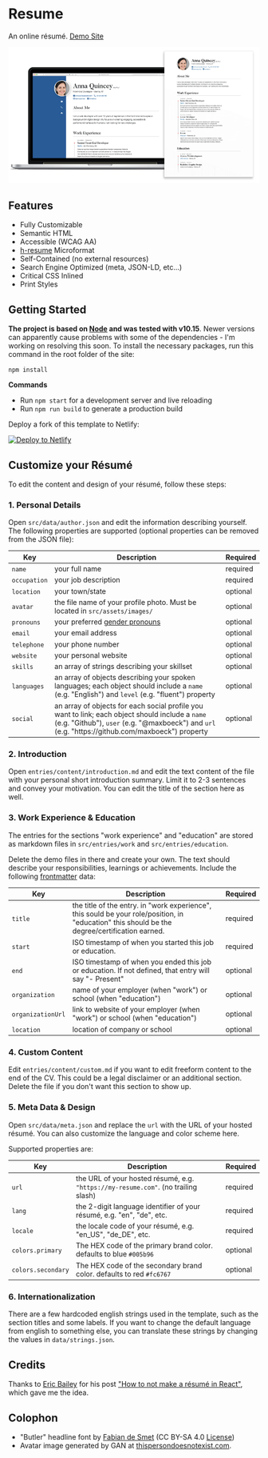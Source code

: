 # Resume

An online résumé. [Demo Site](https://demo-resume.netlify.app)  

![a preview of the generated résumé as a website and in print](src/assets/images/demo/resume.png)  

## Features

* Fully Customizable
* Semantic HTML
* Accessible (WCAG AA) 
* [h-resume](http://microformats.org/wiki/h-resume) Microformat
* Self-Contained (no external resources)
* Search Engine Optimized (meta, JSON-LD, etc...)
* Critical CSS Inlined
* Print Styles

## Getting Started

__The project is based on [Node](https://nodejs.org/en/) and was tested with v10.15__. Newer versions can apparently cause problems with some of the dependencies - I'm working on resolving this soon.
To install the necessary packages, run this command in the root folder of the site:

```
npm install
```

__Commands__  

* Run `npm start` for a development server and live reloading
* Run `npm run build` to generate a production build

Deploy a fork of this template to Netlify:

[![Deploy to Netlify](https://www.netlify.com/img/deploy/button.svg)](https://app.netlify.com/start/deploy?repository=https://github.com/owenroberts/cv) 

## Customize your Résumé

To edit the content and design of your résumé, follow these steps:

### 1. Personal Details

Open `src/data/author.json` and edit the information describing yourself. The following properties are supported (optional properties can be removed from the JSON file):

<table>
    <thead>
        <tr>
            <th>Key</th>
            <th>Description</th>
            <th>Required</th>
        </tr>
    </thead>
    <tbody>
        <tr>
            <td><code>name</code></td>
            <td>your full name</td>
            <td>required</td>
        </tr>
        <tr>
            <td><code>occupation</code></td>
            <td>your job description</td>
            <td>required</td>
        </tr>
        <tr>
            <td><code>location</code></td>
            <td>your town/state</td>
            <td>optional</td>
        </tr>
        <tr>
            <td><code>avatar</code></td>
            <td>the file name of your profile photo. Must be located in <code>src/assets/images/</code></td>
            <td>optional</td>
        </tr>
        <tr>
            <td><code>pronouns</code></td>
            <td>your preferred <a href="https://en.wikipedia.org/wiki/Preferred_gender_pronoun">gender pronouns</a></td>
            <td>optional</td>
        </tr>
        <tr>
            <td><code>email</code></td>
            <td>your email address</td>
            <td>optional</td>
        </tr>
        <tr>
            <td><code>telephone</code></td>
            <td>your phone number</td>
            <td>optional</td>
        </tr>
        <tr>
            <td><code>website</code></td>
            <td>your personal website</td>
            <td>optional</td>
        </tr>
        <tr>
            <td><code>skills</code></td>
            <td>an array of strings describing your skillset</td>
            <td>optional</td>
        </tr>
        <tr>
            <td><code>languages</code></td>
            <td>an array of objects describing your spoken languages; each object should include a <code>name</code> (e.g. "English") and <code>level</code> (e.g. "fluent") property</td>
            <td>optional</td>
        </tr>
        <tr>
            <td><code>social</code></td>
            <td>an array of objects for each social profile you want to link; each object should include a <code>name</code> (e.g. "Github"), <code>user</code> (e.g. "@maxboeck") and <code>url</code> (e.g. "https://github.com/maxboeck") property</td>
            <td>optional</td>
        </tr>
    </tbody>
</table>

### 2. Introduction

Open `entries/content/introduction.md` and edit the text content of the file with your personal short introduction summary. Limit it to 2-3 sentences and convey your motivation. You can edit the title of the section here as well. 

### 3. Work Experience & Education

The entries for the sections "work experience" and "education" are stored as markdown files in `src/entries/work` and `src/entries/education`.

Delete the demo files in there and create your own. The text should describe your responsibilities, learnings or achievements. Include the following [frontmatter](https://www.11ty.dev/docs/data-frontmatter/) data:

<table>
    <thead>
        <tr>
            <th>Key</th>
            <th>Description</th>
            <th>Required</th>
        </tr>
    </thead>
    <tbody>
        <tr>
            <td><code>title</code></td>
            <td>the title of the entry. in "work experience", this sould be your role/position, in "education" this should be the degree/certification earned.</td>
            <td>required</td>
        </tr>
        <tr>
            <td><code>start</code></td>
            <td>ISO timestamp of when you started this job or education.</td>
            <td>required</td>
        </tr>
        <tr>
            <td><code>end</code></td>
            <td>ISO timestamp of when you ended this job or education. If not defined, that entry will say "- Present"</td>
            <td>optional</td>
        </tr>
        <tr>
            <td><code>organization</code></td>
            <td>name of your employer (when "work") or school (when "education")</td>
            <td>optional</td>
        </tr>
        <tr>
            <td><code>organizationUrl</code></td>
            <td>link to website of your employer (when "work") or school (when "education")</td>
            <td>optional</td>
        </tr>
        <tr>
            <td><code>location</code></td>
            <td>location of company or school</td>
            <td>optional</td>
        </tr>
    </tbody>
</table>

### 4. Custom Content

Edit `entries/content/custom.md` if you want to edit freeform content to the end of the CV. This could be a legal disclaimer or an additional section. Delete the file if you don't want this section to show up. 

### 5. Meta Data & Design

Open `src/data/meta.json` and replace the `url` with the URL of your hosted résumé. You can also customize the language and color scheme here.

Supported properties are:

<table>
    <thead>
        <tr>
            <th>Key</th>
            <th>Description</th>
            <th>Required</th>
        </tr>
    </thead>
    <tbody>
        <tr>
            <td><code>url</code></td>
            <td>the URL of your hosted résumé, e.g. <code>"https://my-resume.com"</code>. (no trailing slash)</td>
            <td>required</td>
        </tr>
        <tr>
            <td><code>lang</code></td>
            <td>the 2-digit language identifier of your résumé, e.g. "en", "de", etc.</td>
            <td>required</td>
        </tr>
        <tr>
            <td><code>locale</code></td>
            <td>the locale code of your résumé, e.g. "en_US", "de_DE", etc.</td>
            <td>required</td>
        </tr>
        <tr>
            <td><code>colors.primary</code></td>
            <td>The HEX code of the primary brand color. defaults to blue <code>#005b96</code></td>
            <td>optional</td>
        </tr>
        <tr>
            <td><code>colors.secondary</code></td>
            <td>The HEX code of the secondary brand color. defaults to red <code>#fc6767</code></td>
            <td>optional</td>
        </tr>
    </tbody>
</table>

### 6. Internationalization

There are a few hardcoded english strings used in the template, such as the section titles and some labels. If you want to change the default language from english to something else, you can translate these strings by changing the values in `data/strings.json`.

## Credits

Thanks to [Eric Bailey](https://ericwbailey.design/) for his post ["How to not make a résumé in React"](https://ericwbailey.design/writing/how-to-not-make-a-resume-in-react.html), which gave me the idea.

## Colophon

* "Butler" headline font by [Fabian de Smet](https://fabiandesmet.com/portfolio/butler-font/) (CC BY-SA 4.0 [License](https://github.com/maxboeck/resume/tree/master/src/assets/fonts/Butler_ButlerStencil_FontLicense_v1_0.pdf))
* Avatar image generated by GAN at [thispersondoesnotexist.com](https://www.thispersondoesnotexist.com/).
